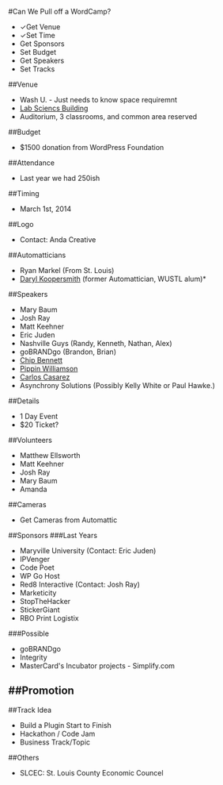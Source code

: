 #Can We Pull off a WordCamp?
- ✓Get Venue
- ✓Set Time
- Get Sponsors
- Set Budget
- Get Speakers
- Set Tracks

##Venue
- Wash U. - Just needs to know space requiremnt
- [Lab Sciencs Building](http://wustl.edu/community/visitors/tour/danforth/laboratory-sciences-building.html)
- Auditorium, 3 classrooms, and common area reserved

##Budget
- $1500 donation from WordPress Foundation

##Attendance
- Last year we had 250ish

##Timing
- March 1st, 2014

##Logo
- Contact: Anda Creative

##Automatticians
- Ryan Markel (From St. Louis)
- [Daryl Koopersmith](http://twitter.com/@koop) (former Automattician, WUSTL alum)*

##Speakers
- Mary Baum
- Josh Ray
- Matt Keehner
- Eric Juden
- Nashville Guys (Randy, Kenneth, Nathan, Alex)
- goBRANDgo (Brandon, Brian)
- [Chip Bennett](http://twitter.com/@chip_bennet)
- [Pippin Williamson](http://twitter.com/@pippinsplugins)
- [Carlos Casarez](http://twitter.com/@heckyesitis)
- Asynchrony Solutions (Possibly Kelly White or Paul Hawke.)

##Details
- 1 Day Event
- $20 Ticket?

##Volunteers
- Matthew Ellsworth
- Matt Keehner
- Josh Ray
- Mary Baum
- Amanda

##Cameras
- Get Cameras from Automattic

##Sponsors
###Last Years
- Maryville University (Contact: Eric Juden)
- IPVenger
- Code Poet
- WP Go Host
- Red8 Interactive (Contact: Josh Ray)
- Marketicity
- StopTheHacker
- StickerGiant
- RBO Print Logistix

###Possible
- goBRANDgo
- Integrity
- MasterCard's Incubator projects - Simplify.com

##Promotion
- 

##Track Idea
- Build a Plugin Start to Finish
- Hackathon / Code Jam
- Business Track/Topic

##Others
- SLCEC: St. Louis County Economic Councel